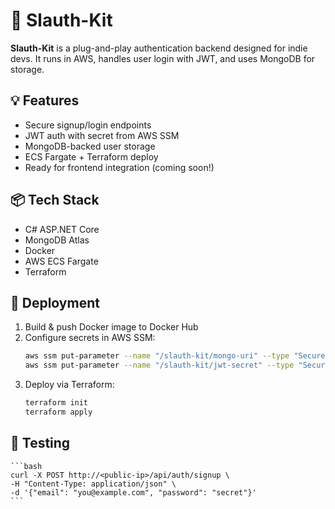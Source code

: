 # 🦥 Slauth-Kit

**Slauth-Kit** is a plug-and-play authentication backend designed for indie devs. It runs in AWS, handles user login with JWT, and uses MongoDB for storage.

## 💡 Features

- Secure signup/login endpoints
- JWT auth with secret from AWS SSM
- MongoDB-backed user storage
- ECS Fargate + Terraform deploy
- Ready for frontend integration (coming soon!)

## 📦 Tech Stack

- C# ASP.NET Core
- MongoDB Atlas
- Docker
- AWS ECS Fargate
- Terraform

## 🚀 Deployment

1. Build & push Docker image to Docker Hub
2. Configure secrets in AWS SSM:
    ```bash
    aws ssm put-parameter --name "/slauth-kit/mongo-uri" --type "SecureString" --value "<uri>"
    aws ssm put-parameter --name "/slauth-kit/jwt-secret" --type "SecureString" --value "<jwt secret>"
    ```
3. Deploy via Terraform:
    ```bash
    terraform init
    terraform apply
    ```

## 🧪 Testing

    ```bash
    curl -X POST http://<public-ip>/api/auth/signup \
    -H "Content-Type: application/json" \
    -d '{"email": "you@example.com", "password": "secret"}'
    ```